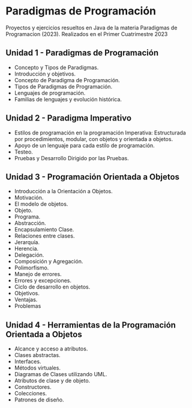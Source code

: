 # Paradigmas de Programación
Proyectos y ejercicios resueltos en Java de la materia Paradigmas de Programacion (2023). Realizados en el Primer Cuatrimestre 2023

## Unidad 1 - Paradigmas de Programación

 * Concepto y Tipos de Paradigmas.
 * Introducción y objetivos.
 * Concepto de Paradigma de Programación.
 * Tipos de Paradigmas de Programación.
 * Lenguajes de programación.
 * Familias de lenguajes y evolución histórica.

## Unidad 2 - Paradigma Imperativo

 * Estilos de programación en la programación Imperativa: Estructurada por procedimientos, modular, con objetos y orientada a objetos.
 * Apoyo de un lenguaje para cada estilo de programación.
 * Testeo.
 * Pruebas y Desarrollo Dirigido por las Pruebas.

## Unidad 3 - Programación Orientada a Objetos

 * Introducción a la Orientación a Objetos.
 * Motivación.
 * El modelo de objetos.
 * Objeto.
 * Programa.
 * Abstracción.
 * Encapsulamiento Clase.
 * Relaciones entre clases.
 * Jerarquía.
 * Herencia.
 * Delegación.
 * Composición y Agregación.
 * Polimorfismo.
 * Manejo de errores.
 * Errores y excepciones.
 * Ciclo de desarrollo en objetos.
 * Objetivos.
 * Ventajas.
 * Problemas

## Unidad 4 - Herramientas de la Programación Orientada a Objetos

 * Alcance y acceso a atributos.
 * Clases abstractas.
 * Interfaces.
 * Métodos virtuales.
 * Diagramas de Clases utilizando UML.
 * Atributos de clase y de objeto.
 * Constructores.
 * Colecciones.
 * Patrones de diseño. 
